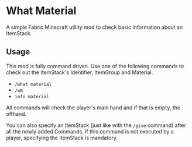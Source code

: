 # What Material

A simple Fabric Minecraft utility mod to check basic information about an ItemStack.

## Usage

This mod is fully command driven. Use one of the following commands to check out the ItemStack's
Identifier, ItemGroup and Material.

- `/what material`
- `/wm`
- `info material`

All commands will check the player's main hand and if that is empty, the offhand.

You can also specify an ItemStack (just like with the `/give` command) after all the newly
added Commands. If this command is not executed by a player, specifying the ItemStack is
mandatory.
